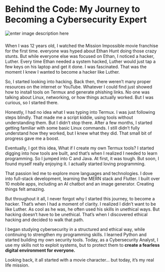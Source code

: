# Behind the Code: My Journey to Becoming a Cybersecurity Expert
![enter image description here](https://miro.medium.com/v2/resize:fit:720/1*K_CxxcOA1ZIPvv0KYdq7zw.png)
###

When I was 12 years old, I watched the Mission Impossible movie franchise for the first time. everyone was hyped about Ethan Hunt doing those crazy stunts. But while everyone else was focused on Ethan, I noticed a hacker, Luther. Every time Ethan needed a system hacked, Luther would just tap a few keys on his laptop and get it done. I was fascinated. That was the moment I knew I wanted to become a hacker like Luther.

So, I started looking into hacking. Back then, there weren’t many proper resources on the internet or YouTube. Whatever I could find just showed how to install tools on Termux and generate phishing links. No one was talking about Linux, networking, or how things actually worked. But I was curious, so I started there.

Honestly, I had no idea what I was typing into Termux. I was just following steps blindly. That made me a script kiddie, using tools without understanding them. But I didn’t stop there. After a few months, I started getting familiar with some basic Linux commands. I still didn’t fully understand  how they worked, but I knew what they did. That small bit of progress gave me a boost.

Eventually, I got this idea, What if I create my own Termux tools? 
I started digging into how tools are built, and that’s when I realized I needed to learn programming. So I jumped into C and Java. At first, it was tough. But soon, I found myself really enjoying it. I actually started loving programming.

That passion led me to explore more languages and technologies. I dove into full-stack development, learning the MERN stack and Flutter. I built over 10 mobile apps, including an AI chatbot and an image generator. Creating things felt amazing.

But throughout it all, I never forgot why I started this journey, to become a hacker. That’s when I had a moment of clarity. I realized I didn’t want to be like Luther. As cool as he was, he often used his skills in unethical ways. But hacking doesn’t have to be unethical. That’s when I discovered ethical hacking and decided to walk that path.

I began studying cybersecurity in a structured and ethical way, while continuing to strengthen my programming skills. I learned Python and started building my own security tools. Today, as a Cybersecurity Analyst, I use my skills not to exploit systems, but to protect them to **create a fearless digital environment for everyone.**

Looking back, it all started with a movie character... but today, it’s my real life mission.